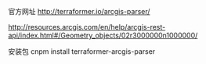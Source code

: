 官方网址
http://terraformer.io/arcgis-parser/

http://resources.arcgis.com/en/help/arcgis-rest-api/index.html#/Geometry_objects/02r3000000n1000000/

安装包
cnpm install terraformer-arcgis-parser

